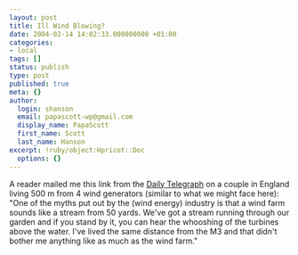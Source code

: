 ```yaml
---
layout: post
title: Ill Wind Blowing?
date: 2004-02-14 14:02:33.000000000 +01:00
categories:
- local
tags: []
status: publish
type: post
published: true
meta: {}
author:
  login: shanson
  email: papascott-wp@gmail.com
  display_name: PapaScott
  first_name: Scott
  last_name: Hanson
excerpt: !ruby/object:Hpricot::Doc
  options: {}
---
```

<p>A reader mailed me this link from the <a title="Telegraph | Property | An ill wind blowing?" href="http://www.telegraph.co.uk/property/main.jhtml?xml=/property/2004/02/14/pfarm14.xml&sSheet=/property/2004/02/14/ixptop01.html">Daily Telegraph</a> on a couple in England living 500 m from 4 wind generators (similar to what we might face here): "One of the myths put out by the (wind energy) industry is that a wind farm sounds like a stream from 50 yards. We've got a stream running through our garden and if you stand by it, you can hear the whooshing of the turbines above the water. I've lived the same distance from the M3 and that didn't bother me anything like as much as the wind farm."</p>
